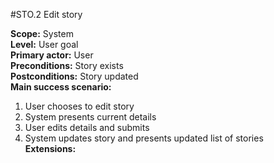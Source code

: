 #STO.2 Edit story

**Scope:** System  
**Level:** User goal  
**Primary actor:** User  
**Preconditions:** Story exists  
**Postconditions:** Story updated  
**Main success scenario:**  
1. User chooses to edit story  
2. System presents current details  
3. User edits details and submits  
4. System updates story and presents updated list of stories  
**Extensions:**  

